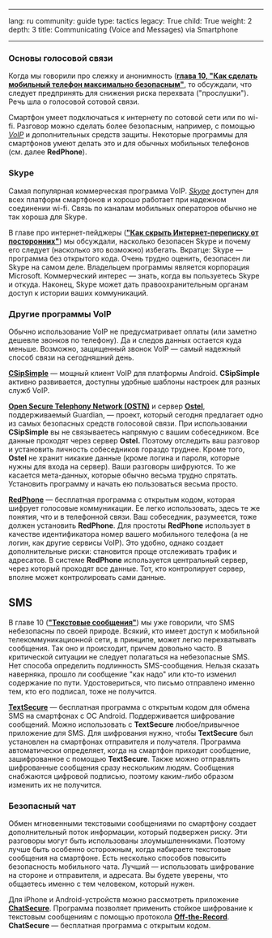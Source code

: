 

---

lang: ru
community: guide
type: tactics
legacy: True
child: True
weight: 2
depth: 3
title: Communicating (Voice and Messages) via Smartphone

---

### Основы голосовой связи ###

Когда мы говорили про слежку и анонимность ([**глава 10, "Как сделать мобильный телефон максимально безопасным"**](/ru/chapter-10), то обсуждали, что следует предпринять для снижения риска перехвата ("прослушки"). Речь шла о голосовой сотовой связи.

Смартфон умеет подключаться к интернету по сотовой сети или по wi-fi. Разговор можно сделать более безопасным, например, с помощью [*VoIP*](/ru/Glossary#VoIP) и дополнительных средств защиты. Некоторые программы для смартфонов умеют делать это и для обычных мобильных телефонов (см. далее **RedPhone**).

### Skype ###

Самая популярная коммерческая программа VoIP. [*Skype*](/ru/glossary#skype) доступен для всех платформ смартфонов и хорошо работает при надежном соединении wi-fi. Связь по каналам мобильных операторов обычно не так хороша для Skype.

В главе про интернет-пейджеры ([**"Как скрыть Интернет-переписку от посторонних"**](/ru/chapter-7)) мы обсуждали, насколько безопасен Skype и почему его следует (насколько это возможно) избегать. Вкратце: Skype — программа без открытого кода. Очень трудно оценить, безопасен ли Skype на самом деле. Владельцем программы является корпорация Microsoft. Коммерческий интерес — знать, когда вы пользуетесь Skype и откуда. Наконец, Skype может дать правоохранительным органам доступ к истории ваших коммуникаций.

### Другие программы VoIP ###

Обычно использование VoIP не предусматривает оплаты (или заметно дешевле звонков по телефону). Да и следов данных остается куда меньше. Возможно, защищенный звонок VoIP — самый надежный способ связи на сегодняшний день.

[**CSipSimple**](http://f-droid.org/repository/browse/?fdid=com.csipsimple&fdpage=4) — мощный клиент VoIP для платформы Android. **CSipSimple** активно развивается, доступны удобные шаблоны настроек для разных служб VoIP.

[**Open Secure Telephony Network (OSTN)**](https://guardianproject.info/wiki/OSTN) и сервер [**Ostel**](https://ostel.co/), поддерживаемый Guardian, — проект, который сегодня предлагает одно из самых безопасных средств голосовой связи. При использовании **CSipSimple** вы не связываетесь напрямую с вашим собеседником. Все данные проходят через сервер **Ostel.** Поэтому отследить ваш разговор и установить личность собеседников гораздо труднее. Кроме того, **Ostel** не хранит никакие данные (кроме логина и пароля, которые нужны для входа на сервер). Ваши разговоры шифруются. То же касается мета-данных, которые обычно весьма трудно спрятать. Установить программу и начать ею пользоваться весьма просто.

[**RedPhone**](https://play.google.com/store/apps/details?id=org.thoughtcrime.redphone) — бесплатная программа с открытым кодом, которая шифрует голосовые коммуникации. Ее легко использовать, здесь те же понятия, что и в телефонной связи. Ваш собеседник, разумеется, тоже должен установить **RedPhone**. Для простоты **RedPhone** использует в качестве идентификатора номер вашего мобильного телефона (а не логин, как другие сервисы VoIP). Это удобно, однако создает дополнительные риски: становится проще отслеживать трафик и адресатов. В системе **RedPhone** используется центральный сервер, через который проходят все данные. Тот, кто контролирует сервер, вполне может контролировать сами данные.

## SMS ##

В главе 10 ([**"Текстовые сообщения"**](/ru/chapter_10_5)) мы уже говорили, что SMS небезопасны по своей природе. Всякий, кто имеет доступ к мобильной телекоммуникационной сети, в принципе, может легко перехватывать сообщения. Так оно и происходит, причем довольно часто. В критической ситуации не следует полагаться на небезопасные SMS. Нет способа определить подлинность SMS-сообщения. Нельзя сказать наверняка, прошло ли сообщение "как надо" или кто-то изменил содержание по пути. Удостовериться, что письмо отправлено именно тем, кто его подписал, тоже не получится.

[**TextSecure**](https://play.google.com/store/apps/details?id=org.thoughtcrime.securesms) — бесплатная программа с открытым кодом для обмена SMS на смартфонах с ОС Android. Поддерживается шифрование сообщений. Можно использовать с **TextSecure** любое/привычное приложение для SMS. Для шифрования нужно, чтобы **TextSecure** был установлен на смартфонах отправителя и получателя. Программа автоматически определяет, когда на смартфон приходит сообщение, зашифрованное с помощью **TextSecure**. Также можно отправлять шифрованные сообщения сразу нескольким людям. Сообщения снабжаются цифровой подписью, поэтому каким-либо образом изменить их не получится.

### Безопасный чат ###

Обмен мгновенными текстовыми сообщениями по смартфону создает дополнительный поток информации, который подвержен риску. Эти разговоры могут быть использованы злоумышленниками. Поэтому лучше быть особенно осторожным, когда набираете текстовые сообщения на смартфоне. Есть несколько способов повысить безопасность мобильного чата. Лучший — использовать шифрование на стороне и отправителя, и адресата. Вы будете уверены, что общаетесь именно с тем человеком, который нужен. 

Для iPhone и Android-устройств можно рассмотреть приложение [**ChatSecure**](https://chatsecure.org). Программа позволяет применить стойкое шифрование к текстовым сообщениям с помощью протокола [**Off-the-Record**](/ru/glossary#OTR). **ChatSecure** — бесплатная программа с открытым кодом.

